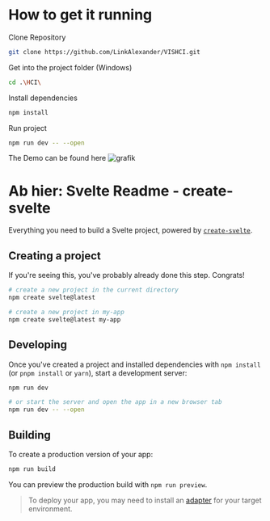 # How to get it running
Clone Repository
```bash
git clone https://github.com/LinkAlexander/VISHCI.git
```
Get into the project folder (Windows)
```bash
cd .\HCI\
```
Install dependencies
```bash
npm install
```
Run project
```bash
npm run dev -- --open
```
The Demo can be found here
![grafik](https://github.com/LandstreicherJo/HCI/assets/77896367/d5ea0cce-349f-4be9-b68d-814d9c13d6d1)


# Ab hier: Svelte Readme - create-svelte

Everything you need to build a Svelte project, powered by [`create-svelte`](https://github.com/sveltejs/kit/tree/main/packages/create-svelte).

## Creating a project

If you're seeing this, you've probably already done this step. Congrats!

```bash
# create a new project in the current directory
npm create svelte@latest

# create a new project in my-app
npm create svelte@latest my-app
```

## Developing

Once you've created a project and installed dependencies with `npm install` (or `pnpm install` or `yarn`), start a development server:

```bash
npm run dev

# or start the server and open the app in a new browser tab
npm run dev -- --open
```

## Building

To create a production version of your app:

```bash
npm run build
```

You can preview the production build with `npm run preview`.

> To deploy your app, you may need to install an [adapter](https://kit.svelte.dev/docs/adapters) for your target environment.
